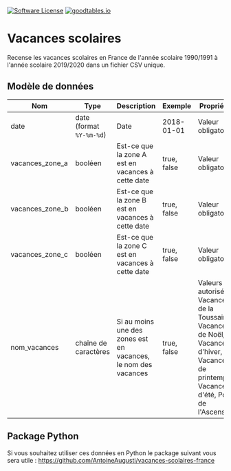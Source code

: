 [![Software License](https://img.shields.io/badge/Licence-Licence%20Ouverte-orange.svg?style=flat-square)](https://github.com/AntoineAugusti/vacances-scolaires/blob/master/LICENSE.md)
[![goodtables.io](https://goodtables.io/badge/github/AntoineAugusti/vacances-scolaires.svg)](https://goodtables.io/github/AntoineAugusti/vacances-scolaires)

# Vacances scolaires
Recense les vacances scolaires en France de l'année scolaire 1990/1991 à l'année scolaire 2019/2020 dans un fichier CSV unique.

## Modèle de données

|Nom|Type|Description|Exemple|Propriétés|
|-|-|-|-|-|
|date|date (format `%Y-%m-%d`)|Date|2018-01-01|Valeur obligatoire|
|vacances_zone_a|booléen|Est-ce que la zone A est en vacances à cette date|true, false|Valeur obligatoire|
|vacances_zone_b|booléen|Est-ce que la zone B est en vacances à cette date|true, false|Valeur obligatoire|
|vacances_zone_c|booléen|Est-ce que la zone C est en vacances à cette date|true, false|Valeur obligatoire|
|nom_vacances|chaîne de caractères|Si au moins une des zones est en vacances, le nom des vacances|true, false|Valeurs autorisées : Vacances de la Toussaint, Vacances de Noël, Vacances d'hiver, Vacances de printemps, Vacances d'été, Pont de l'Ascension|

## Package Python
Si vous souhaitez utiliser ces données en Python le package suivant vous sera utile : https://github.com/AntoineAugusti/vacances-scolaires-france
